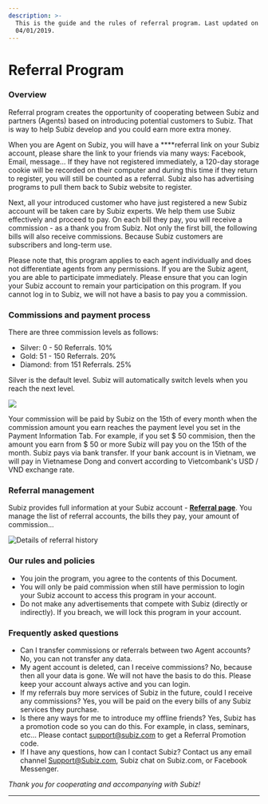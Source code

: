 ```yaml
---
description: >-
  This is the guide and the rules of referral program. Last updated on
  04/01/2019.
---
```


# Referral Program

### **Overview**

Referral program creates the opportunity of cooperating between Subiz and partners \(Agents\) based on introducing potential customers to Subiz. That is way to help Subiz develop and you could earn more extra money.

When you are Agent on Subiz, you will have a ****referral link on your Subiz account, please share the link to your friends via many ways: Facebook, Email, message… If they have not registered immediately, a 120-day storage cookie will be recorded on their computer and during this time if they return to register, you will still be counted as a referral. Subiz also has advertising programs to pull them back to Subiz website to register.

Next, all your introduced customer who have just registered a new Subiz account will be taken care by Subiz experts. We help them use Subiz effectively and proceed to pay. On each bill they pay, you will receive a commission - as a thank you from Subiz. Not only the first bill, the following bills will also receive commissions. Because Subiz customers are subscribers and long-term use.

Please note that, this program applies to each agent individually and does not differentiate agents from any permissions. If you are the Subiz agent, you  are able to participate immediately. Please ensure that you can login your Subiz account to remain your participation on this program. If you cannot log in to Subiz, we will not have a basis to pay you a commission.

### **Commissions and payment process**

There are three commission levels as follows:

* Silver: 0 - 50 Referrals. 10%
* Gold: 51 - 150 Referrals. 20%
* Diamond: from 151 Referrals. 25%

Silver is the default level. Subiz will automatically switch levels when you reach the next level.

![](https://lh3.googleusercontent.com/jjfAmUXkpVvi7dllhTW85K4O-zogL7NNlO66p9PgKnRIiefdFlg7DJSbrdSjHlPLkvZR7MuH9txbaEnITMGIdENRavMyh6KFpExqlll-94MsOimKnf19aE81rs2g5EIl2ZEHSX6w)

Your commission will be paid by Subiz on the 15th of every month when the commission amount you earn reaches the payment level you set in the Payment Information Tab. For example, if you set $ 50 commision, then the amount you earn from $ 50 or more Subiz will pay you on the 15th of the month. Subiz pays via bank transfer. If your bank account is in Vietnam, we will pay in Vietnamese Dong and convert according to Vietcombank's USD / VND exchange rate.

### **Referral management**

Subiz provides full information at your Subiz account - [**Referral page**](https://app.subiz.com/referral). You manage the list of referral accounts, the bills they pay, your amount of commission...

![Details of referral history](https://lh3.googleusercontent.com/bxhf-A_Zr1jlXNry61DiCv4W7OcPc49xaWs9RqqvEDfHhgBsTe1JtcPq06DUEG-Uy-MUwAEKAx49niYSCpsBhOawMRdo2keoM03RRu200O52f9i4ZxB2mM0_SVPBDylJ5cUtx1M8)

### **Our rules and policies**

* You join the program, you agree to the contents of this Document.
* You will only be paid commission when still have permission to login your Subiz account to access this program in your account.
* Do not make any advertisements that compete with Subiz \(directly or indirectly\). If you breach, we will lock this program in your account.

### **Frequently asked questions**

* Can I transfer commissions or referrals between two Agent accounts? No, you can not transfer any data.
* My agent account is deleted, can I receive commissions? No, because then all your data is gone. We will not have the basis to do this. Please keep your account always active and you can login.
* If my referrals buy more services of Subiz in the future, could I receive any commissions? Yes, you will be paid on the every bills of any Subiz services they purchase.
* Is there any ways for me to introduce my offline friends? Yes, Subiz has a promotion code so you can do this. For example, in class, seminars, etc... Please contact support@subiz.com to get a Referral Promotion code.
* If I have any questions, how can I contact Subiz? Contact us any email channel Support@Subiz.com, Subiz chat on Subiz.com, or Facebook Messenger.

_Thank you for cooperating and accompanying with Subiz!_  
****  



